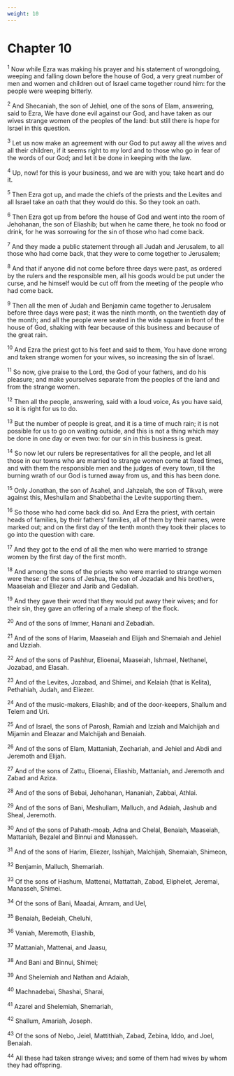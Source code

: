 ```yaml
---
weight: 10
---
```


# Chapter 10

<sup>1</sup> Now while Ezra was making his prayer and his statement of wrongdoing, weeping and falling down before the house of God, a very great number of men and women and children out of Israel came together round him: for the people were weeping bitterly. 

<sup>2</sup> And Shecaniah, the son of Jehiel, one of the sons of Elam, answering, said to Ezra, We have done evil against our God, and have taken as our wives strange women of the peoples of the land: but still there is hope for Israel in this question. 

<sup>3</sup> Let us now make an agreement with our God to put away all the wives and all their children, if it seems right to my lord and to those who go in fear of the words of our God; and let it be done in keeping with the law. 

<sup>4</sup> Up, now! for this is your business, and we are with you; take heart and do it. 

<sup>5</sup> Then Ezra got up, and made the chiefs of the priests and the Levites and all Israel take an oath that they would do this. So they took an oath. 

<sup>6</sup> Then Ezra got up from before the house of God and went into the room of Jehohanan, the son of Eliashib; but when he came there, he took no food or drink, for he was sorrowing for the sin of those who had come back. 

<sup>7</sup> And they made a public statement through all Judah and Jerusalem, to all those who had come back, that they were to come together to Jerusalem; 

<sup>8</sup> And that if anyone did not come before three days were past, as ordered by the rulers and the responsible men, all his goods would be put under the curse, and he himself would be cut off from the meeting of the people who had come back. 

<sup>9</sup> Then all the men of Judah and Benjamin came together to Jerusalem before three days were past; it was the ninth month, on the twentieth day of the month; and all the people were seated in the wide square in front of the house of God, shaking with fear because of this business and because of the great rain. 

<sup>10</sup> And Ezra the priest got to his feet and said to them, You have done wrong and taken strange women for your wives, so increasing the sin of Israel. 

<sup>11</sup> So now, give praise to the Lord, the God of your fathers, and do his pleasure; and make yourselves separate from the peoples of the land and from the strange women. 

<sup>12</sup> Then all the people, answering, said with a loud voice, As you have said, so it is right for us to do. 

<sup>13</sup> But the number of people is great, and it is a time of much rain; it is not possible for us to go on waiting outside, and this is not a thing which may be done in one day or even two: for our sin in this business is great. 

<sup>14</sup> So now let our rulers be representatives for all the people, and let all those in our towns who are married to strange women come at fixed times, and with them the responsible men and the judges of every town, till the burning wrath of our God is turned away from us, and this has been done. 

<sup>15</sup> Only Jonathan, the son of Asahel, and Jahzeiah, the son of Tikvah, were against this, Meshullam and Shabbethai the Levite supporting them. 

<sup>16</sup> So those who had come back did so. And Ezra the priest, with certain heads of families, by their fathers' families, all of them by their names, were marked out; and on the first day of the tenth month they took their places to go into the question with care. 

<sup>17</sup> And they got to the end of all the men who were married to strange women by the first day of the first month. 

<sup>18</sup> And among the sons of the priests who were married to strange women were these: of the sons of Jeshua, the son of Jozadak and his brothers, Maaseiah and Eliezer and Jarib and Gedaliah. 

<sup>19</sup> And they gave their word that they would put away their wives; and for their sin, they gave an offering of a male sheep of the flock. 

<sup>20</sup> And of the sons of Immer, Hanani and Zebadiah. 

<sup>21</sup> And of the sons of Harim, Maaseiah and Elijah and Shemaiah and Jehiel and Uzziah. 

<sup>22</sup> And of the sons of Pashhur, Elioenai, Maaseiah, Ishmael, Nethanel, Jozabad, and Elasah. 

<sup>23</sup> And of the Levites, Jozabad, and Shimei, and Kelaiah (that is Kelita), Pethahiah, Judah, and Eliezer. 

<sup>24</sup> And of the music-makers, Eliashib; and of the door-keepers, Shallum and Telem and Uri. 

<sup>25</sup> And of Israel, the sons of Parosh, Ramiah and Izziah and Malchijah and Mijamin and Eleazar and Malchijah and Benaiah. 

<sup>26</sup> And of the sons of Elam, Mattaniah, Zechariah, and Jehiel and Abdi and Jeremoth and Elijah. 

<sup>27</sup> And of the sons of Zattu, Elioenai, Eliashib, Mattaniah, and Jeremoth and Zabad and Aziza. 

<sup>28</sup> And of the sons of Bebai, Jehohanan, Hananiah, Zabbai, Athlai. 

<sup>29</sup> And of the sons of Bani, Meshullam, Malluch, and Adaiah, Jashub and Sheal, Jeremoth. 

<sup>30</sup> And of the sons of Pahath-moab, Adna and Chelal, Benaiah, Maaseiah, Mattaniah, Bezalel and Binnui and Manasseh. 

<sup>31</sup> And of the sons of Harim, Eliezer, Isshijah, Malchijah, Shemaiah, Shimeon, 

<sup>32</sup> Benjamin, Malluch, Shemariah. 

<sup>33</sup> Of the sons of Hashum, Mattenai, Mattattah, Zabad, Eliphelet, Jeremai, Manasseh, Shimei. 

<sup>34</sup> Of the sons of Bani, Maadai, Amram, and Uel, 

<sup>35</sup> Benaiah, Bedeiah, Cheluhi, 

<sup>36</sup> Vaniah, Meremoth, Eliashib, 

<sup>37</sup> Mattaniah, Mattenai, and Jaasu, 

<sup>38</sup> And Bani and Binnui, Shimei; 

<sup>39</sup> And Shelemiah and Nathan and Adaiah, 

<sup>40</sup> Machnadebai, Shashai, Sharai, 

<sup>41</sup> Azarel and Shelemiah, Shemariah, 

<sup>42</sup> Shallum, Amariah, Joseph. 

<sup>43</sup> Of the sons of Nebo, Jeiel, Mattithiah, Zabad, Zebina, Iddo, and Joel, Benaiah. 

<sup>44</sup> All these had taken strange wives; and some of them had wives by whom they had offspring. 


